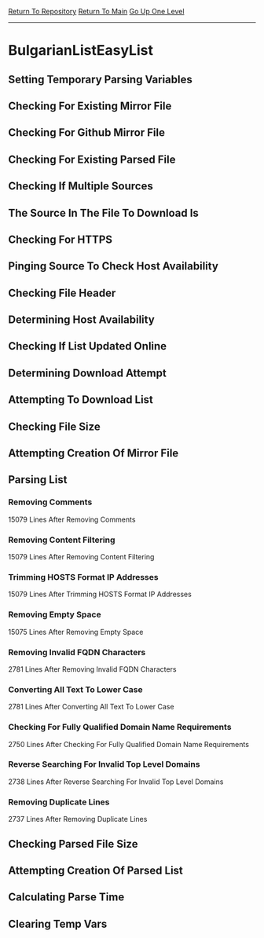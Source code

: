 [Return To Repository](https://github.com/deathbybandaid/piholeparser/)
[Return To Main](https://github.com/deathbybandaid/piholeparser/blob/master/RecentRunLogs/Mainlog.md)
[Go Up One Level](https://github.com/deathbybandaid/piholeparser/blob/master/RecentRunLogs/TopLevelScripts/30-Processing-External-Blacklists.md)
____________________________________
# BulgarianListEasyList
## Setting Temporary Parsing Variables
## Checking For Existing Mirror File
## Checking For Github Mirror File
## Checking For Existing Parsed File
## Checking If Multiple Sources
## The Source In The File To Download Is
## Checking For HTTPS
## Pinging Source To Check Host Availability
## Checking File Header
## Determining Host Availability
## Checking If List Updated Online
## Determining Download Attempt
## Attempting To Download List
## Checking File Size
## Attempting Creation Of Mirror File
## Parsing List
### Removing Comments
15079 Lines After Removing Comments
### Removing Content Filtering
15079 Lines After Removing Content Filtering
### Trimming HOSTS Format IP Addresses
15079 Lines After Trimming HOSTS Format IP Addresses
### Removing Empty Space
15075 Lines After Removing Empty Space
### Removing Invalid FQDN Characters
2781 Lines After Removing Invalid FQDN Characters
### Converting All Text To Lower Case
2781 Lines After Converting All Text To Lower Case
### Checking For Fully Qualified Domain Name Requirements
2750 Lines After Checking For Fully Qualified Domain Name Requirements
### Reverse Searching For Invalid Top Level Domains
2738 Lines After Reverse Searching For Invalid Top Level Domains
### Removing Duplicate Lines
2737 Lines After Removing Duplicate Lines
## Checking Parsed File Size
## Attempting Creation Of Parsed List
## Calculating Parse Time
## Clearing Temp Vars
